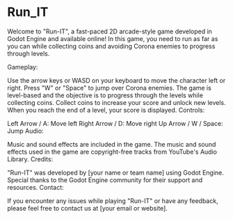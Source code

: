 # Run_IT
Welcome to "Run-IT", a fast-paced 2D arcade-style game developed in Godot Engine and available online! In this game, you need to run as far as you can while collecting coins and avoiding Corona enemies to progress through levels.

Gameplay:

Use the arrow keys or WASD on your keyboard to move the character left or right.
Press "W" or "Space" to jump over Corona enemies.
The game is level-based and the objective is to progress through the levels while collecting coins.
Collect coins to increase your score and unlock new levels.
When you reach the end of a level, your score is displayed.
Controls:

Left Arrow / A: Move left
Right Arrow / D: Move right
Up Arrow / W / Space: Jump
Audio:

Music and sound effects are included in the game.
The music and sound effects used in the game are copyright-free tracks from YouTube's Audio Library.
Credits:

"Run-IT" was developed by [your name or team name] using Godot Engine.
Special thanks to the Godot Engine community for their support and resources.
Contact:

If you encounter any issues while playing "Run-IT" or have any feedback, please feel free to contact us at [your email or website].
